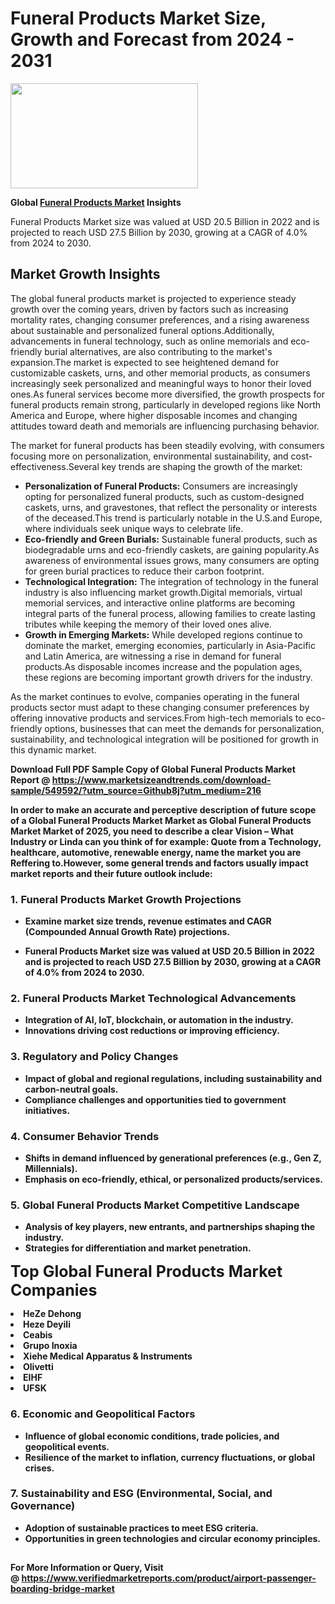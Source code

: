 <H1>Funeral Products Market Size, Growth and Forecast from 2024 - 2031</H1><img class="aligncenter size-medium wp-image-584254" src="https://thirdeyenews.in/wp-content/uploads/2024/09/Global-Market-Research-300x168.jpeg" alt="" width="300" height="168" /><p><strong>Global&nbsp;<a href="https://www.marketsizeandtrends.com/download-sample/549592/?utm_source=Github8j?utm_medium=216">Funeral Products Market</a> Insights</strong></p><p>Funeral Products Market size was valued at USD 20.5 Billion in 2022 and is projected to reach USD 27.5 Billion by 2030, growing at a CAGR of 4.0% from 2024 to 2030.</p><p><h2>Market Growth Insights</h2> <p>The global funeral products market is projected to experience steady growth over the coming years, driven by factors such as increasing mortality rates, changing consumer preferences, and a rising awareness about sustainable and personalized funeral options.Additionally, advancements in funeral technology, such as online memorials and eco-friendly burial alternatives, are also contributing to the market's expansion.The market is expected to see heightened demand for customizable caskets, urns, and other memorial products, as consumers increasingly seek personalized and meaningful ways to honor their loved ones.As funeral services become more diversified, the growth prospects for funeral products remain strong, particularly in developed regions like North America and Europe, where higher disposable incomes and changing attitudes toward death and memorials are influencing purchasing behavior.<strong></strong> </p> <p>The market for funeral products has been steadily evolving, with consumers focusing more on personalization, environmental sustainability, and cost-effectiveness.Several key trends are shaping the growth of the market: <ul> <li><strong>Personalization of Funeral Products:</strong> Consumers are increasingly opting for personalized funeral products, such as custom-designed caskets, urns, and gravestones, that reflect the personality or interests of the deceased.This trend is particularly notable in the U.S.and Europe, where individuals seek unique ways to celebrate life.</li> <li><strong>Eco-friendly and Green Burials:</strong> Sustainable funeral products, such as biodegradable urns and eco-friendly caskets, are gaining popularity.As awareness of environmental issues grows, many consumers are opting for green burial practices to reduce their carbon footprint.</li> <li><strong>Technological Integration:</strong> The integration of technology in the funeral industry is also influencing market growth.Digital memorials, virtual memorial services, and interactive online platforms are becoming integral parts of the funeral process, allowing families to create lasting tributes while keeping the memory of their loved ones alive.</li> <li><strong>Growth in Emerging Markets:</strong> While developed regions continue to dominate the market, emerging economies, particularly in Asia-Pacific and Latin America, are witnessing a rise in demand for funeral products.As disposable incomes increase and the population ages, these regions are becoming important growth drivers for the industry.</li> </ul> <p>As the market continues to evolve, companies operating in the funeral products sector must adapt to these changing consumer preferences by offering innovative products and services.From high-tech memorials to eco-friendly options, businesses that can meet the demands for personalization, sustainability, and technological integration will be positioned for growth in this dynamic market.</p> <strong></p><p><span class=""><strong>Download Full PDF Sample Copy of Global Funeral Products Market Report</strong> @ <a href="https://www.marketsizeandtrends.com/download-sample/549592/?utm_source=Github8j?utm_medium=216" target="_blank">https://www.marketsizeandtrends.com/download-sample/549592/?utm_source=Github8j?utm_medium=216</a></span></p><p>In order to make an accurate and perceptive description of future scope of a Global&nbsp;Funeral Products Market Market as Global&nbsp;Funeral Products Market Market of 2025, you need to describe a clear Vision &ndash; What Industry or Linda can you think of for example: Quote from a Technology, healthcare, automotive, renewable energy, name the market you are Reffering to.However, some general trends and factors usually impact market reports and their future outlook include:</p><h3>1.&nbsp;<strong>Funeral Products Market Growth Projections</strong></h3><ul><li>Examine market size trends, revenue estimates and CAGR (Compounded Annual Growth Rate) projections.</li><li><p>Funeral Products Market size was valued at USD 20.5 Billion in 2022 and is projected to reach USD 27.5 Billion by 2030, growing at a CAGR of 4.0% from 2024 to 2030.</p></li></ul><h3>2.&nbsp;<strong>Funeral Products Market Technological Advancements</strong></h3><ul><li>Integration of AI, IoT, blockchain, or automation in the industry.</li><li>Innovations driving cost reductions or improving efficiency.</li></ul><h3>3.&nbsp;<strong>Regulatory and Policy Changes</strong></h3><ul><li>Impact of global and regional regulations, including sustainability and carbon-neutral goals.</li><li>Compliance challenges and opportunities tied to government initiatives.</li></ul><h3>4.&nbsp;<strong>Consumer Behavior Trends</strong></h3><ul><li>Shifts in demand influenced by generational preferences (e.g., Gen Z, Millennials).</li><li>Emphasis on eco-friendly, ethical, or personalized products/services.</li></ul><h3>5.&nbsp;<strong>Global Funeral Products Market Competitive Landscape</strong></h3><ul><li>Analysis of key players, new entrants, and partnerships shaping the industry.</li><li>Strategies for differentiation and market penetration.</li></ul><p data-pm-slice="1 1 []"><span style="color: inherit; font-family: inherit; font-size: 25px;">Top Global Funeral Products Market Companies</span></p><div class="" data-test-id=""><p><li>HeZe Dehong</li><li> Heze Deyili</li><li> Ceabis</li><li> Grupo Inoxia</li><li> Xiehe Medical Apparatus & Instruments</li><li> Olivetti</li><li> EIHF</li><li> UFSK</li></p></div><h3>6.&nbsp;<strong>Economic and Geopolitical Factors</strong></h3><ul><li>Influence of global economic conditions, trade policies, and geopolitical events.</li><li>Resilience of the market to inflation, currency fluctuations, or global crises.</li></ul><h3>7.&nbsp;<strong>Sustainability and ESG (Environmental, Social, and Governance)</strong></h3><ul><li>Adoption of sustainable practices to meet ESG criteria.</li><li>Opportunities in green technologies and circular economy principles.</li></ul><h2><strong style="font-size: 14px;">For More Information or Query, Visit @&nbsp;</strong><a style="background-color: #ffffff; font-size: 14px;" href="https://www.marketsizeandtrends.com/report/funeral-products-market/" target="_blank">https://www.verifiedmarketreports.com/product/airport-passenger-boarding-bridge-market</a></h2>